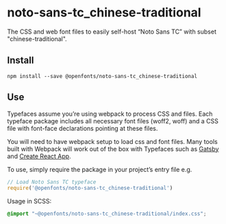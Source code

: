 
# noto-sans-tc_chinese-traditional

The CSS and web font files to easily self-host “Noto Sans TC” with subset "chinese-traditional".

## Install

`npm install --save @openfonts/noto-sans-tc_chinese-traditional`

## Use

Typefaces assume you’re using webpack to process CSS and files. Each typeface
package includes all necessary font files (woff2, woff) and a CSS file with
font-face declarations pointing at these files.

You will need to have webpack setup to load css and font files. Many tools built
with Webpack will work out of the box with Typefaces such as [Gatsby](https://github.com/gatsbyjs/gatsby)
and [Create React App](https://github.com/facebookincubator/create-react-app).

To use, simply require the package in your project’s entry file e.g.

```javascript
// Load Noto Sans TC typeface
require('@openfonts/noto-sans-tc_chinese-traditional')
```

Usage in SCSS:
```scss
@import "~@openfonts/noto-sans-tc_chinese-traditional/index.css";
```
